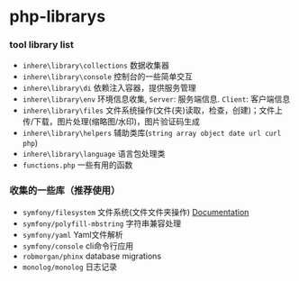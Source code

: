 # php-librarys

### tool library list

- `inhere\library\collections` 数据收集器 
- `inhere\library\console` 控制台的一些简单交互 
- `inhere\library\di` 依赖注入容器，提供服务管理 
- `inhere\library\env` 环境信息收集, `Server`: 服务端信息. `Client`: 客户端信息 
- `inhere\library\files` 文件系统操作(文件(夹)读取，检查，创建)；文件上传/下载，图片处理(缩略图/水印)，图片验证码生成 
- `inhere\library\helpers` 辅助类库(`string array object date url curl php`)
- `inhere\library\language` 语言包处理类
- `functions.php` 一些有用的函数

### 收集的一些库（推荐使用） 

- `symfony/filesystem` 文件系统(文件文件夹操作) [Documentation](https://symfony.com/doc/current/components/filesystem/index.html)
- `symfony/polyfill-mbstring` 字符串兼容处理 
- `symfony/yaml` Yaml文件解析 
- `symfony/console` cli命令行应用 
- `robmorgan/phinx` database migrations 
- `monolog/monolog` 日志记录
